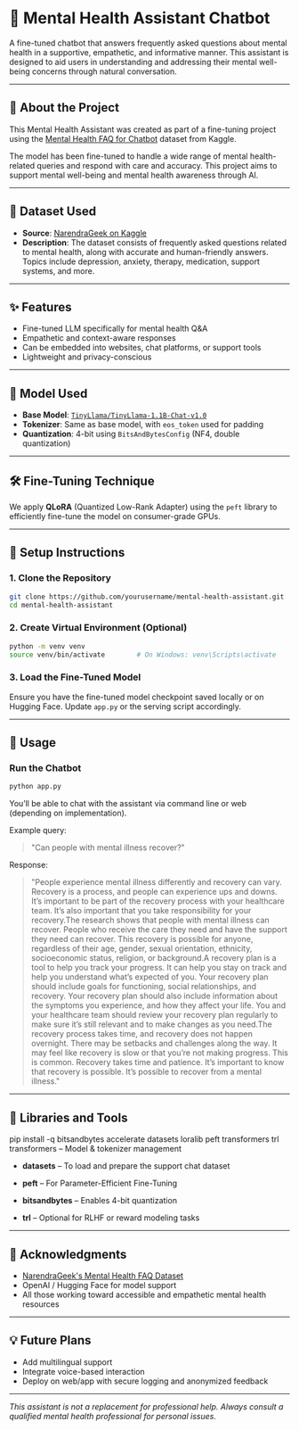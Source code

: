 
# 🧠 Mental Health Assistant Chatbot

A fine-tuned chatbot that answers frequently asked questions about mental health in a supportive, empathetic, and informative manner. This assistant is designed to aid users in understanding and addressing their mental well-being concerns through natural conversation.

---

## 📌 About the Project

This Mental Health Assistant was created as part of a fine-tuning project using the [Mental Health FAQ for Chatbot](https://www.kaggle.com/datasets/narendrageek/mental-health-faq-for-chatbot) dataset from Kaggle.

The model has been fine-tuned to handle a wide range of mental health-related queries and respond with care and accuracy. This project aims to support mental well-being and mental health awareness through AI.

---

## 📂 Dataset Used

- **Source**: [NarendraGeek on Kaggle](https://www.kaggle.com/datasets/narendrageek/mental-health-faq-for-chatbot)  
- **Description**: The dataset consists of  frequently asked questions related to mental health, along with accurate and human-friendly answers. Topics include depression, anxiety, therapy, medication, support systems, and more.

---

## ✨ Features

- Fine-tuned LLM specifically for mental health Q&A
- Empathetic and context-aware responses
- Can be embedded into websites, chat platforms, or support tools
- Lightweight and privacy-conscious

---

## 🧠 Model Used

- **Base Model**: [`TinyLlama/TinyLlama-1.1B-Chat-v1.0`](https://huggingface.co/TinyLlama/TinyLlama-1.1B-Chat-v1.0)
- **Tokenizer**: Same as base model, with `eos_token` used for padding
- **Quantization**: 4-bit using `BitsAndBytesConfig` (NF4, double quantization)

---
## 🛠️ Fine-Tuning Technique

We apply **QLoRA** (Quantized Low-Rank Adapter) using the `peft` library to efficiently fine-tune the model on consumer-grade GPUs.

---
## 🚀 Setup Instructions
 
### 1. Clone the Repository
```bash
git clone https://github.com/yourusername/mental-health-assistant.git
cd mental-health-assistant
````

### 2. Create Virtual Environment (Optional)

```bash
python -m venv venv
source venv/bin/activate        # On Windows: venv\Scripts\activate
```

### 3. Load the Fine-Tuned Model

Ensure you have the fine-tuned model checkpoint saved locally or on Hugging Face. Update `app.py` or the serving script accordingly.

---

## 💬 Usage

### Run the Chatbot

```bash
python app.py
```

You’ll be able to chat with the assistant via command line or web (depending on implementation).

Example query:

> "Can people with mental illness recover?"

Response:

> "People experience mental illness differently and recovery can vary. Recovery is a process, and people can experience ups and downs. It’s important to be part of the recovery process with your healthcare team. It’s also important that you take responsibility for your recovery.The research shows that people with mental illness can recover. People who receive the care they need and have the support they need can recover. This recovery is possible for anyone, regardless of their age, gender, sexual orientation, ethnicity, socioeconomic status, religion, or background.A recovery plan is a tool to help you track your progress. It can help you stay on track and help you understand what’s expected of you. Your recovery plan should include goals for functioning, social relationships, and recovery. Your recovery plan should also include information about the symptoms you experience, and how they affect your life. You and your healthcare team should review your recovery plan regularly to make sure it’s still relevant and to make changes as you need.The recovery process takes time, and recovery does not happen overnight. There may be setbacks and challenges along the way. It may feel like recovery is slow or that you’re not making progress. This is common. Recovery takes time and patience.
It’s important to know that recovery is possible. It’s possible to recover from a mental illness."

---

## 🧪 Libraries and Tools

pip install -q bitsandbytes accelerate datasets loralib peft transformers trl
transformers – Model & tokenizer management

* **datasets** – To load and prepare the support chat dataset

* **peft** – For Parameter-Efficient Fine-Tuning

* **bitsandbytes** – Enables 4-bit quantization

* **trl** – Optional for RLHF or reward modeling tasks


---

## 🙏 Acknowledgments

* [NarendraGeek's Mental Health FAQ Dataset](https://www.kaggle.com/datasets/narendrageek/mental-health-faq-for-chatbot)
* OpenAI / Hugging Face for model support
* All those working toward accessible and empathetic mental health resources

---

## 💡 Future Plans

* Add multilingual support
* Integrate voice-based interaction
* Deploy on web/app with secure logging and anonymized feedback

---

*This assistant is not a replacement for professional help. Always consult a qualified mental health professional for personal issues.*

